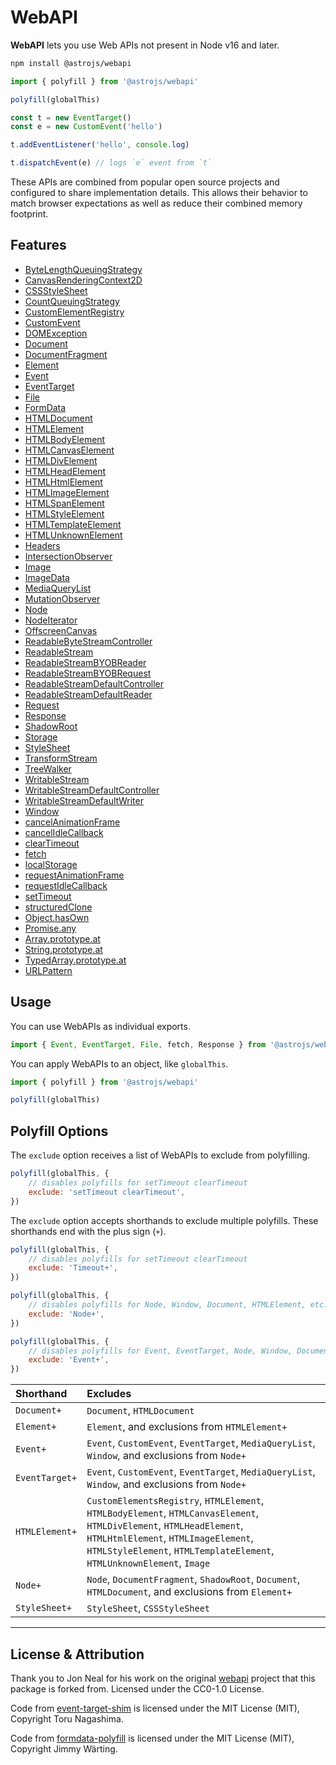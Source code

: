 # WebAPI

**WebAPI** lets you use Web APIs not present in Node v16 and later.

```sh
npm install @astrojs/webapi
```

```js
import { polyfill } from '@astrojs/webapi'

polyfill(globalThis)

const t = new EventTarget()
const e = new CustomEvent('hello')

t.addEventListener('hello', console.log)

t.dispatchEvent(e) // logs `e` event from `t`
```

These APIs are combined from popular open source projects and configured to share implementation details. This allows their behavior to match browser expectations as well as reduce their combined memory footprint.

## Features

- [ByteLengthQueuingStrategy](https://developer.mozilla.org/en-US/docs/Web/API/ByteLengthQueuingStrategy)
- [CanvasRenderingContext2D](https://developer.mozilla.org/en-US/docs/Web/API/CanvasRenderingContext2D)
- [CSSStyleSheet](https://developer.mozilla.org/en-US/docs/Web/API/CSSStyleSheet)
- [CountQueuingStrategy](https://developer.mozilla.org/en-US/docs/Web/API/CountQueuingStrategy)
- [CustomElementRegistry](https://developer.mozilla.org/en-US/docs/Web/API/CustomElementRegistry)
- [CustomEvent](https://developer.mozilla.org/en-US/docs/Web/API/CustomEvent)
- [DOMException](https://developer.mozilla.org/en-US/docs/Web/API/DOMException)
- [Document](https://developer.mozilla.org/en-US/docs/Web/API/Document)
- [DocumentFragment](https://developer.mozilla.org/en-US/docs/Web/API/DocumentFragment)
- [Element](https://developer.mozilla.org/en-US/docs/Web/API/Element)
- [Event](https://developer.mozilla.org/en-US/docs/Web/API/Event)
- [EventTarget](https://developer.mozilla.org/en-US/docs/Web/API/EventTarget)
- [File](https://developer.mozilla.org/en-US/docs/Web/API/File)
- [FormData](https://developer.mozilla.org/en-US/docs/Web/API/FormData)
- [HTMLDocument](https://developer.mozilla.org/en-US/docs/Web/API/HTMLDocument)
- [HTMLElement](https://developer.mozilla.org/en-US/docs/Web/API/HTMLElement)
- [HTMLBodyElement](https://developer.mozilla.org/en-US/docs/Web/API/HTMLBodyElement)
- [HTMLCanvasElement](https://developer.mozilla.org/en-US/docs/Web/API/HTMLCanvasElement)
- [HTMLDivElement](https://developer.mozilla.org/en-US/docs/Web/API/HTMLDivElement)
- [HTMLHeadElement](https://developer.mozilla.org/en-US/docs/Web/API/HTMLHeadElement)
- [HTMLHtmlElement](https://developer.mozilla.org/en-US/docs/Web/API/HTMLHtmlElement)
- [HTMLImageElement](https://developer.mozilla.org/en-US/docs/Web/API/HTMLImageElement)
- [HTMLSpanElement](https://developer.mozilla.org/en-US/docs/Web/API/HTMLSpanElement)
- [HTMLStyleElement](https://developer.mozilla.org/en-US/docs/Web/API/HTMLStyleElement)
- [HTMLTemplateElement](https://developer.mozilla.org/en-US/docs/Web/API/HTMLTemplateElement)
- [HTMLUnknownElement](https://developer.mozilla.org/en-US/docs/Web/API/HTMLUnknownElement)
- [Headers](https://developer.mozilla.org/en-US/docs/Web/API/Headers)
- [IntersectionObserver](https://developer.mozilla.org/en-US/docs/Web/API/IntersectionObserver)
- [Image](https://developer.mozilla.org/en-US/docs/Web/API/Image)
- [ImageData](https://developer.mozilla.org/en-US/docs/Web/API/ImageData)
- [MediaQueryList](https://developer.mozilla.org/en-US/docs/Web/API/MediaQueryList)
- [MutationObserver](https://developer.mozilla.org/en-US/docs/Web/API/MutationObserver)
- [Node](https://developer.mozilla.org/en-US/docs/Web/API/Node)
- [NodeIterator](https://developer.mozilla.org/en-US/docs/Web/API/NodeIterator)
- [OffscreenCanvas](https://developer.mozilla.org/en-US/docs/Web/API/OffscreenCanvas)
- [ReadableByteStreamController](https://developer.mozilla.org/en-US/docs/Web/API/ReadableByteStreamController)
- [ReadableStream](https://developer.mozilla.org/en-US/docs/Web/API/ReadableStream)
- [ReadableStreamBYOBReader](https://developer.mozilla.org/en-US/docs/Web/API/ReadableStreamBYOBReader)
- [ReadableStreamBYOBRequest](https://developer.mozilla.org/en-US/docs/Web/API/ReadableStreamBYOBRequest)
- [ReadableStreamDefaultController](https://developer.mozilla.org/en-US/docs/Web/API/ReadableStreamDefaultController)
- [ReadableStreamDefaultReader](https://developer.mozilla.org/en-US/docs/Web/API/ReadableStreamDefaultReader)
- [Request](https://developer.mozilla.org/en-US/docs/Web/API/Request)
- [Response](https://developer.mozilla.org/en-US/docs/Web/API/Response)
- [ShadowRoot](https://developer.mozilla.org/en-US/docs/Web/API/ShadowRoot)
- [Storage](https://developer.mozilla.org/en-US/docs/Web/API/Storage)
- [StyleSheet](https://developer.mozilla.org/en-US/docs/Web/API/StyleSheet)
- [TransformStream](https://developer.mozilla.org/en-US/docs/Web/API/TransformStream)
- [TreeWalker](https://developer.mozilla.org/en-US/docs/Web/API/TreeWalker)
- [WritableStream](https://developer.mozilla.org/en-US/docs/Web/API/WritableStream)
- [WritableStreamDefaultController](https://developer.mozilla.org/en-US/docs/Web/API/WritableStreamDefaultController)
- [WritableStreamDefaultWriter](https://developer.mozilla.org/en-US/docs/Web/API/WritableStreamDefaultWriter)
- [Window](https://developer.mozilla.org/en-US/docs/Web/API/Window)
- [cancelAnimationFrame](https://developer.mozilla.org/en-US/docs/Web/API/cancelAnimationFrame)
- [cancelIdleCallback](https://developer.mozilla.org/en-US/docs/Web/API/cancelIdleCallback)
- [clearTimeout](https://developer.mozilla.org/en-US/docs/Web/API/clearTimeout)
- [fetch](https://developer.mozilla.org/en-US/docs/Web/API/fetch)
- [localStorage](https://developer.mozilla.org/en-US/docs/Web/API/localStorage)
- [requestAnimationFrame](https://developer.mozilla.org/en-US/docs/Web/API/requestAnimationFrame)
- [requestIdleCallback](https://developer.mozilla.org/en-US/docs/Web/API/requestIdleCallback)
- [setTimeout](https://developer.mozilla.org/en-US/docs/Web/API/setTimeout)
- [structuredClone](https://developer.mozilla.org/en-US/docs/Web/API/structuredClone)
- [Object.hasOwn](https://developer.mozilla.org/en-US/docs/Web/JavaScript/Reference/Global_Objects/Object/hasOwn)
- [Promise.any](https://developer.mozilla.org/en-US/docs/Web/JavaScript/Reference/Global_Objects/Promise/any)
- [Array.prototype.at](https://developer.mozilla.org/en-US/docs/Web/JavaScript/Reference/Global_Objects/Array/at)
- [String.prototype.at](https://developer.mozilla.org/en-US/docs/Web/JavaScript/Reference/Global_Objects/String/at)
- [TypedArray.prototype.at](https://developer.mozilla.org/en-US/docs/Web/JavaScript/Reference/Global_Objects/TypedArray/at)
- [URLPattern](https://developer.mozilla.org/en-US/docs/Web/API/URLPattern)

## Usage

You can use WebAPIs as individual exports.

```js
import { Event, EventTarget, File, fetch, Response } from '@astrojs/webapi'
```

You can apply WebAPIs to an object, like `globalThis`.

```js
import { polyfill } from '@astrojs/webapi'

polyfill(globalThis)
```

## Polyfill Options

The `exclude` option receives a list of WebAPIs to exclude from polyfilling.

```js
polyfill(globalThis, {
	// disables polyfills for setTimeout clearTimeout
	exclude: 'setTimeout clearTimeout',
})
```

The `exclude` option accepts shorthands to exclude multiple polyfills. These shorthands end with the plus sign (`+`).

```js
polyfill(globalThis, {
	// disables polyfills for setTimeout clearTimeout
	exclude: 'Timeout+',
})
```

```js
polyfill(globalThis, {
	// disables polyfills for Node, Window, Document, HTMLElement, etc.
	exclude: 'Node+',
})
```

```js
polyfill(globalThis, {
	// disables polyfills for Event, EventTarget, Node, Window, Document, HTMLElement, etc.
	exclude: 'Event+',
})
```

| Shorthand      | Excludes |
|:-------------- |:-------- |
| `Document+`    | `Document`, `HTMLDocument` |
| `Element+`     | `Element`, and exclusions from `HTMLElement+` |
| `Event+`       | `Event`, `CustomEvent`, `EventTarget`, `MediaQueryList`, `Window`, and exclusions from `Node+` |
| `EventTarget+` | `Event`, `CustomEvent`, `EventTarget`, `MediaQueryList`, `Window`, and exclusions from `Node+` |
| `HTMLElement+` | `CustomElementsRegistry`, `HTMLElement`, `HTMLBodyElement`, `HTMLCanvasElement`, `HTMLDivElement`, `HTMLHeadElement`, `HTMLHtmlElement`, `HTMLImageElement`, `HTMLStyleElement`, `HTMLTemplateElement`, `HTMLUnknownElement`, `Image` |
| `Node+`        | `Node`, `DocumentFragment`, `ShadowRoot`, `Document`, `HTMLDocument`, and exclusions from `Element+` |
| `StyleSheet+`  | `StyleSheet`, `CSSStyleSheet` |

---



## License & Attribution

Thank you to Jon Neal for his work on the original [webapi](https://github.com/astro-community/webapi) project that this package is forked from. Licensed under the CC0-1.0 License.

Code from [event-target-shim](https://www.npmjs.com/package/event-target-shim) is licensed under the MIT License (MIT), Copyright Toru Nagashima.

Code from [formdata-polyfill](https://www.npmjs.com/package/formdata-polyfill) is licensed under the MIT License (MIT), Copyright Jimmy Wärting.
